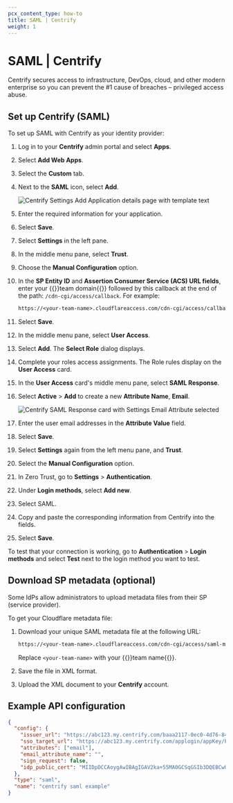 ```yaml
---
pcx_content_type: how-to
title: SAML | Centrify
weight: 1
---
```


# SAML | Centrify

Centrify secures access to infrastructure, DevOps, cloud, and other modern enterprise so you can prevent the #1 cause of breaches – privileged access abuse.

## Set up Centrify (SAML)

To set up SAML with Centrify as your identity provider:

1. Log in to your **Centrify** admin portal and select **Apps**.

1. Select **Add Web Apps**.

1. Select the **Custom** tab.

1. Next to the **SAML** icon, select **Add**.

    ![Centrify Settings Add Application details page with template text](/images/cloudflare-one/identity/saml-centrify/saml-centrify-3.png)

1. Enter the required information for your application.

1. Select **Save**.

1. Select **Settings** in the left pane.

1. In the middle menu pane, select **Trust**.

1. Choose the **Manual Configuration** option.

1. In the **SP Entity ID** and **Assertion Consumer Service (ACS) URL fields**, enter your {{<glossary-tooltip term_id="team-domain">}}team domain{{</glossary-tooltip>}} followed by this callback at the end of the path: `/cdn-cgi/access/callback`. For example:

    ```txt
    https://<your-team-name>.cloudflareaccess.com/cdn-cgi/access/callback
    ```

1. Select **Save**.

1. In the middle menu pane, select **User Access**.

1. Select **Add**. The **Select Role** dialog displays.

1. Complete your roles access assignments. The Role rules display on the **User Access** card.

1. In the **User Access** card's middle menu pane, select **SAML Response**.

1. Select **Active** > **Add** to create a new **Attribute Name**, **Email**.

    ![Centrify SAML Response card with Settings Email Attribute selected](/images/cloudflare-one/identity/saml-centrify/saml-centrify-9.png)

1. Enter the user email addresses in the **Attribute Value** field.

1. Select **Save**.

1. Select **Settings** again from the left menu pane, and **Trust**.

1. Select the **Manual Configuration** option.

1. In Zero Trust, go to **Settings** > **Authentication**.

1. Under **Login methods**, select **Add new**.

1. Select SAML.

1. Copy and paste the corresponding information from Centrify into the fields.

1. Select **Save**.

To test that your connection is working, go to **Authentication** > **Login methods** and select **Test** next to the login method you want to test.

## Download SP metadata (optional)

Some IdPs allow administrators to upload metadata files from their SP (service provider).

To get your Cloudflare metadata file:

1. Download your unique SAML metadata file at the following URL:

    ```txt
    https://<your-team-name>.cloudflareaccess.com/cdn-cgi/access/saml-metadata
    ```

    Replace `<your-team-name>` with your {{<glossary-tooltip term_id="team-name">}}team name{{</glossary-tooltip>}}.

1. Save the file in XML format.

1. Upload the XML document to your **Centrify** account.

## Example API configuration

```json
{
  "config": {
    "issuer_url": "https://abc123.my.centrify.com/baaa2117-0ec0-4d76-84cc-abccb551a123",
    "sso_target_url": "https://abc123.my.centrify.com/applogin/appKey/baaa2117-0ec0-4d76-84cc-abccb551a123/customerId/abc123",
    "attributes": ["email"],
    "email_attribute_name": "",
    "sign_request": false,
    "idp_public_cert": "MIIDpDCCAoygAwIBAgIGAV2ka+55MA0GCSqGSIb3DQEBCwUAMIGSMQswCQYDVQQGEwJVUzETMBEG\nA1UEC.....GF/Q2/MHadws97cZg\nuTnQyuOqPuHbnN83d/2l1NSYKCbHt24o"
  },
  "type": "saml",
  "name": "centrify saml example"
}
```
